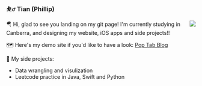 ### ⛹️‍♂️ Tian (Phillip)

<img align="right" src="https://github-readme-stats.vercel.app/api?username=tian3rd&show_icons=true&icon_color=0366d6&text_color=24292e&hide_title=true" />

🪂 Hi, glad to see you landing on my git page! I'm currently studying in Canberra, and designing my website, iOS apps and side projects!!

🗺 Here's my demo site if you'd like to have a look:
[Pop Tab Blog](https://pop-tab.webflow.io)

🍔 My side projects:

- Data wrangling and visulization
- Leetcode practice in Java, Swift and Python
